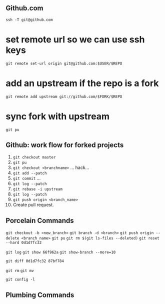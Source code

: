 Github.com
----------
`ssh -T git@github.com` <!-- authenticate with http://github.com -->  

# set remote url so we can use ssh keys
`git remote set-url origin git@github.com:$USER/$REPO`  

# add an upstream if the repo is a fork
`git remote add upstream git://github.com/$FORK/$REPO`  

# sync fork with upstream
`git pu`

Github: work flow for forked projects
------------------------------------
1. `git checkout master`
2. `git pu`
3. `git checkout <branchname>`
 ... hack...  
4. `git add --patch`
5. `git commit`
...  
6. `git log --patch`
7. `git rebase -i upstream` <!-- squash commits into one nice commit -->
8. `git log --patch`
9. `git push origin <branch_name>`
10. Create pull request.

Porcelain Commands
------------------
`git checkout -b <new_branch>` <!-- create and checkout branch -->
`git branch -d <branch>`	   <!-- delete branch -->
`git push origin --delete <branch_name>` <!-- delete remote branch -->
`git pu`								<!-- sync with upstream -->
`git rm $(git ls-files --deleted)`		<!-- remove all deleted -->
`git reset --hard 0d1d7fc32`

`git log`
`git show 66f962a` <!-- detailed view -->
`git show-branch --more=10`

`git diff 0d1d7fc32 87bf784`

`git rm` <!-- followed by commit -->
`git mv` <!-- and commit -->

`git config -l`


Plumbing Commands 
-----------------

